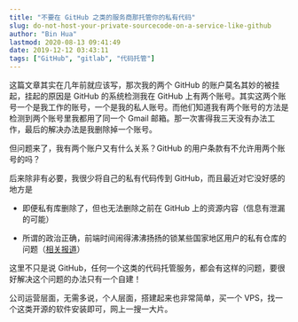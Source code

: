 ```yaml
---
title: "不要在 GitHub 之类的服务商那托管你的私有代码"
slug: do-not-host-your-private-sourcecode-on-a-service-like-github
author: "Bin Hua"
lastmod: 2020-08-13 09:41:49
date: 2019-12-12 03:43:11
tags: ["GitHub", "gitlab", "代码托管"]
---
```


这篇文章其实在几年前就应该写，那次我的两个 GitHub 的账户莫名其妙的被挂起，挂起的原因是 GitHub 的系统检测我在 GitHub 上有两个账号。其实这两个账号一个是我工作的账号，一个是我的私人账号。而他们知道我有两个账号的方法是检测到两个账号里我都用了同一个 Gmail 邮箱。那一次害得我三天没有办法工作，最后的解决办法是我删除掉一个账号。

但问题来了，我有两个账户又有什么关系？GitHub 的用户条款有不允许用两个账号的吗？

后来除非有必要，我很少将自己的私有代码传到 GitHub，而且最近对它没好感的地方是

- 即便私有库删除了，但也无法删除之前在 GitHub 上的资源内容（信息有泄漏的可能）

- 所谓的政治正确，前端时间闹得沸沸扬扬的锁某些国家地区用户的私有仓库的问题（[相关报道](https://github.com/1995parham/github-do-not-ban-us/blob/master/README-CN.md)）

这里不只是说 GitHub，任何一个这类的代码托管服务，都会有这样的问题，要很好解决这个问题的办法只有一个自建！

公司运营层面，无需多说，个人层面，搭建起来也非常简单，买一个 VPS，找一个这类开源的软件安装即可，网上一搜一大片。